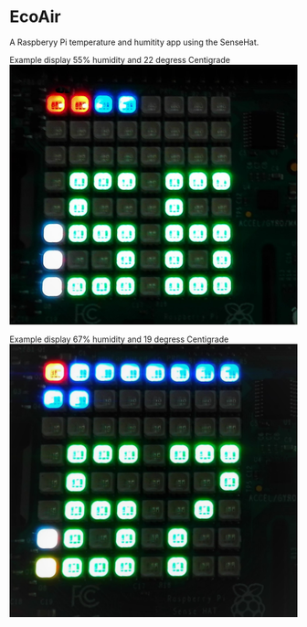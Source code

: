 # EcoAir

A Raspberyy Pi temperature and humitity app using the SenseHat.

Example display 55% humidity and 22 degress Centigrade
![Display](./images/dots.jpg)

Example display 67% humidity and 19 degress Centigrade
![Display](./images/dots-yellow.jpg)